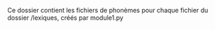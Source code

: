 Ce dossier contient les fichiers de phonèmes pour chaque fichier du dossier /lexiques, créés par module1.py 
